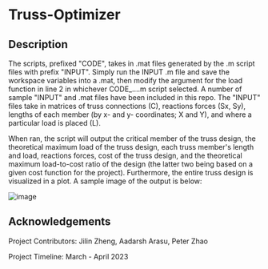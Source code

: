 # Truss-Optimizer

## Description

The scripts, prefixed "CODE", takes in .mat files generated by the .m script files with prefix "INPUT". Simply run the INPUT .m file and save the workspace variables into a .mat, then modify the argument for the load function in line 2 in whichever CODE_....m script selected. A number of sample "INPUT" and .mat files have been included in this repo. The "INPUT" files take in matrices of truss connections (C), reactions forces (Sx, Sy), lengths of each member (by x- and y- coordinates; X and Y), and where a particular load is placed (L).

When ran, the script will output the critical member of the truss design, the theoretical maximum load of the truss design, each truss member's length and load, reactions forces, cost of the truss design, and the theoretical maximum load-to-cost ratio of the design (the latter two being based on a given cost function for the project). Furthermore, the entire truss design is visualized in a plot.
A sample image of the output is below:

![image](https://github.com/jilinnn/truss-optimizer/assets/133818802/243fbce1-2ec0-4df2-aff0-a52bd987dbfb)

## Acknowledgements
Project Contributors: Jilin Zheng, Aadarsh Arasu, Peter Zhao

Project Timeline: March - April 2023
